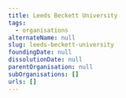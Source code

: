 ```yaml
---
title: Leeds Beckett University
tags:
  - organisations
alternateName: null
slug: leeds-beckett-university
foundingDate: null
dissolutionDate: null
parentOrganisation: null
subOrganisations: []
urls: []
---
```

